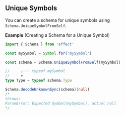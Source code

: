 ## Unique Symbols

You can create a schema for unique symbols using `Schema.UniqueSymbolFromSelf`.

**Example** (Creating a Schema for a Unique Symbol)

```ts twoslash
import { Schema } from 'effect'

const mySymbol = Symbol.for('mySymbol')

const schema = Schema.UniqueSymbolFromSelf(mySymbol)

//     ┌─── typeof mySymbol
//     ▼
type Type = typeof schema.Type

Schema.decodeUnknownSync(schema)(null)
/*
throws:
ParseError: Expected Symbol(mySymbol), actual null
*/
```
